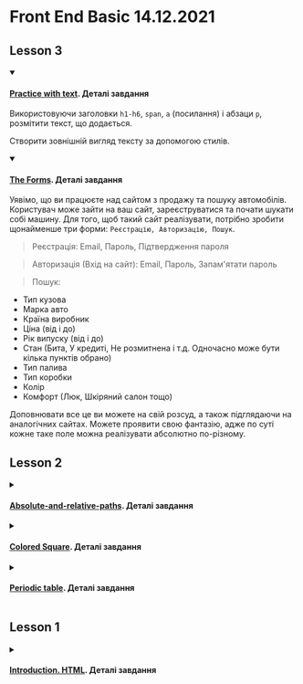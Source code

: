 # Front End Basic 14.12.2021

## Lesson 3

<details open>
<summary>

#### [Practice with text](https://julialuccio.github.io/Zhukovska-Front-End-Basic-14.12.2021/lesson3/work_with_text/). Деталі завдання

</summary>

Використовуючи заголовки `h1-h6`, `span`, `a` (посилання) і абзаци `p`, розмітити текст, що додається.

Створити зовнішній вигляд тексту за допомогою стилів.

</details>

<details open>
<summary>

#### [The Forms](https://julialuccio.github.io/Zhukovska-Front-End-Basic-14.12.2021/lesson3/forms/). Деталі завдання

</summary>

Уявімо, що ви працюєте над сайтом з продажу та пошуку автомобілів. Користувач може зайти на ваш сайт, зареєструватися та почати шукати собі машину. Для того, щоб такий сайт реалізувати, потрібно зробити щонайменше три форми: `Реєстрацію, Авторизацію, Пошук`.

> Реєстрація: Email, Пароль, Підтвердження пароля

> Авторизація (Вхід на сайт): Email, Пароль, Запам'ятати пароль

> Пошук:
* Тип кузова
* Марка авто
* Країна виробник
* Ціна (від і до)
* Рік випуску (від і до)
* Стан (Бита, У кредиті, Не розмитнена і т.д. Одночасно може бути кілька пунктів обрано)
* Тип палива
* Тип коробки
* Колір
* Комфорт (Люк, Шкіряний салон тощо)

Доповнювати все це ви можете на свій розсуд, а також підглядаючи на аналогічних сайтах. Можете проявити свою фантазію, адже по суті кожне таке поле можна реалізувати абсолютно по-різному.

</details>

## Lesson 2

<details>
<summary>

#### [Absolute-and-relative-paths](https://julialuccio.github.io/Zhukovska-Front-End-Basic-14.12.2021/lesson2/absolute-and-relative-paths). Деталі завдання

</summary>

Ви маєте створити сайт.

* Структура тек. У вас має бути 2 теки:

`pages` - тут лежатимуть ваші сторінки та `images` - тут лежатимуть ваші зображення

* У вас має бути щонайменше 4 сторінки. На кожній сторінці має бути меню. В якому будуть посилання. Ці посилання повинні пов'язувати усі сторінки між собою. Натиснувши на перше посилання в цьому меню, ви потрапите на першу сторінку. Натиснувши на другу – на другу сторінку. І т.д.

* Зміст. На цих сторінках ви можете розмістити будь-яку інформацію. Важливо, щоб на цих сторінках були обов'язково зображення (які ви покладете в папку images). Також важливо використовувати ті теги з якими ми познайомилися.

Можна робити лаконічно. Якщо складно вигадати про що буде ваш сайт, зробіть його про котиків. А три різні сторінки будуть з описом трьох різних порід котиків). Дотримуйтесь форматування.

</details>

<details>
<summary>

#### [Colored Square](https://julialuccio.github.io/Zhukovska-Front-End-Basic-14.12.2021/lesson2/colored-square). Деталі завдання

</summary>

Потрібно повторити малюнок за допомогою таблиці.

![Colored Square](lesson2/colored-square/color-sq.jpg)

</details>

<details>
<summary>

#### [Periodic table](https://julialuccio.github.io/Zhukovska-Front-End-Basic-14.12.2021/lesson2/mendeleev-table/). Деталі завдання

</summary>

Потрібно повторити малюнок за допомогою таблиці. Щось можна трохи спростити, але намагатись зробити максимально схоже.

![Mendeleev table](lesson2/mendeleev-table/periodic-table.gif)

Порожніх рядків `tr` у таблиці залишатися не повинно)

Не намагайтеся повторити пропорції ідеально. Важливо зробити таку ж кількість комірок, з таким самим поділом. Але якщо у вас достатньо часу, то можете його витратити, щоб довести до досконалості це)

</details>

## Lesson 1

<details>
<summary>

#### [Introduction. HTML](https://julialuccio.github.io/Zhukovska-Front-End-Basic-14.12.2021/lesson1/). Деталі завдання

</summary>

Потрібно зробити сторінку про себе (про свою улюблену команду, виконавця тощо).
На цій сторінці має бути фотографія, коротка інформація на кшталт тієї, яка зазвичай вказується в резюме (автобіографії).

Додати посилання на інші сайти (наприклад на ваші соц. мережі) і зробити так, щоб ці посилання відкривалися в новому вікні.

Використовувати необхідно теги, які використовували на занятті).

</details>
